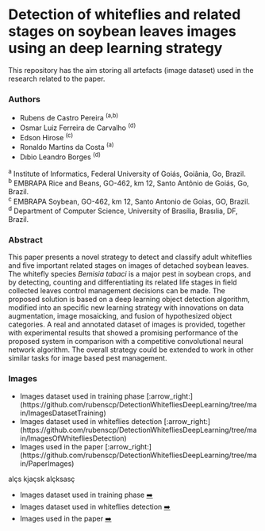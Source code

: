 # Detection of whiteflies and related stages on soybean leaves images using an deep learning strategy
This repository has the aim storing all artefacts (image dataset) used in the research related to the paper.


### Authors 


- Rubens de Castro Pereira <sup>(a,b)</sup>
- Osmar Luiz Ferreira de Carvalho <sup>(d)</sup>
- Edson Hirose <sup>(c)</sup>
- Ronaldo Martins da Costa <sup>(a)</sup>
- Dıbio Leandro Borges <sup>(d)</sup>

<sup>a</sup> Institute of Informatics, Federal University of Goiás, Goiânia, Go, Brazil. <br/> 
<sup>b</sup> EMBRAPA Rice and Beans, GO-462, km 12, Santo Antônio de Goiás, Go, Brazil. <br/> 
<sup>c</sup> EMBRAPA Soybean, GO-462, km 12, Santo Antonio de Goias, GO, Brazil. <br/> 
<sup>d</sup> Department of Computer Science, University of Brasília, Brasılia, DF, Brazil. <br/> 



### Abstract 

This paper presents a novel strategy to detect and classify adult whiteflies and five important related stages on images of detached soybean leaves. The whitefly species _Bemisia tabaci_ is a major pest in soybean crops, and by detecting, counting and differentiating  its related life stages in field collected leaves control management decisions can be made.  The proposed solution is based on a deep learning object detection algorithm, modified into an specific new learning strategy with innovations on data augmentation, image mosaicking, and fusion of hypothesized object categories. A real and annotated dataset of images is provided, together with experimental results that showed a promising performance of the proposed system in comparison with a competitive convolutional neural network algorithm. The overall strategy could be extended to work in other similar tasks for image based pest management. 


### Images

<ul>
<li>Images dataset used in training phase [:arrow_right:](https://github.com/rubenscp/DetectionWhitefliesDeepLearning/tree/main/ImagesDatasetTraining) </li>
<li>Images dataset used in whiteflies detection [:arrow_right:](https://github.com/rubenscp/DetectionWhitefliesDeepLearning/tree/main/ImagesOfWhitefliesDetection) </li>
<li>Images used in the paper [:arrow_right:](https://github.com/rubenscp/DetectionWhitefliesDeepLearning/tree/main/PaperImages) </li>
</ul>

alçs kjaçsk alçksasç


- Images dataset used in training phase [:arrow_right:](https://github.com/rubenscp/DetectionWhitefliesDeepLearning/tree/main/ImagesDatasetTraining) </li>
- Images dataset used in whiteflies detection [:arrow_right:](https://github.com/rubenscp/DetectionWhitefliesDeepLearning/tree/main/ImagesOfWhitefliesDetection) </li>
- Images used in the paper [:arrow_right:](https://github.com/rubenscp/DetectionWhitefliesDeepLearning/tree/main/PaperImages) </li>


